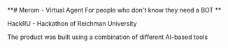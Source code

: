 **# Merom - Virtual Agent For people who don't know they need a BOT 
**

HackRU - Hackathon of Reichman University

The product was built using a combination of different AI-based tools
